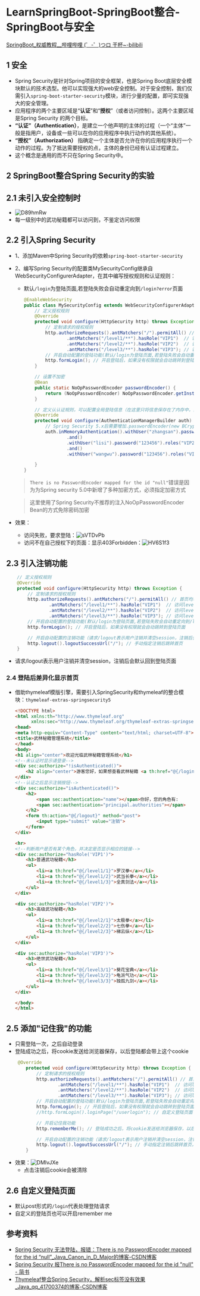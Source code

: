 #  LearnSpringBoot-SpringBoot整合-SpringBoot与安全

[SpringBoot_权威教程__哔哩哔哩 (゜-゜)つロ 干杯~-bilibili](https://www.bilibili.com/video/BV1Et411Y7tQ?p=4)



## 1 安全
- Spring Security是针对Spring项目的安全框架，也是Spring Boot底层安全模块默认的技术选型。他可以实现强大的web安全控制。对于安全控制，我们仅需引入`spring-boot-starter-security`模块，进行少量的配置，即可实现强大的安全管理。
- 应用程序的两个主要区域是“**认证**”和“**授权**”（或者访问控制）。这两个主要区域是Spring Security 的两个目标。
- **“认证”（Authentication）**，是建立一个他声明的主体的过程（一个“主体”一般是指用户，设备或一些可以在你的应用程序中执行动作的其他系统）。
- **“授权”（Authorization）** 指确定一个主体是否允许在你的应用程序执行一个动作的过程。为了抵达需要授权的点，主体的身份已经有认证过程建立。
- 这个概念是通用的而不只在Spring Security中。

## 2 SpringBoot整合Spring Security的实验

## 2.1 未引入安全控制时
- ![D89hmRw](https://i.imgur.com/D89hmRw.png)
- 每一级别中的武功秘籍都可以访问到，不鉴定访问权限

## 2.2 引入Spring Security
- 1、添加Maven中Spring Security的依赖`spring-boot-starter-security`
- 2、编写Spring Security的配置类MySecurityConfig继承自WebSecurityConfigurerAdapter，在其中编写授权规则和认证规则：
    - 默认`/login`为登陆页面,若登陆失败会自动重定向到`/login?error`页面
        ```java
        @EnableWebSecurity
        public class MySecurityConfig extends WebSecurityConfigurerAdapter {
            // 定义授权规则
            @Override
            protected void configure(HttpSecurity http) throws Exception {
                // 定制请求的授权规则
                http.authorizeRequests().antMatchers("/").permitAll() // 首页均可访问
                        .antMatchers("/level1/**").hasRole("VIP1")  // 访问level1的武功秘籍需要VIP1身份
                        .antMatchers("/level2/**").hasRole("VIP2")  // 访问level2的武功秘籍需要VIP2身份
                        .antMatchers("/level3/**").hasRole("VIP3"); // 访问level1的武功秘籍需要VIP3身份
                // 开启自动配置的登陆功能(默认/login为登陆页面,若登陆失败会自动重定向到/login?error页面)
                http.formLogin(); // 开启登陆后，如果没有权限就会自动跳转到登陆页面
            }
        
            // 设置不加密
            @Bean
            public static NoOpPasswordEncoder passwordEncoder() {
                return (NoOpPasswordEncoder) NoOpPasswordEncoder.getInstance();
            }
        
            // 定义认认证规则，可以配置全局登陆信息（在这里只将信息保存在了内存中，实际业务应该与数据库交互）
            @Override
            protected void configure(AuthenticationManagerBuilder auth) throws Exception {
                // Spring Security 5.x后需要增加.passwordEncoder(new BCryptPasswordEncoder()).设置加密方式。这里使用不加密方式。
                auth.inMemoryAuthentication().withUser("zhangsan").password("123456").roles("VIP1", "VIP2")
                        .and()
                        .withUser("lisi").password("123456").roles("VIP2", "VIP3")
                        .and()
                        .withUser("wangwu").password("123456").roles("VIP1", "VIP3");
        
            }
        }
        ```
        
    > `There is no PasswordEncoder mapped for the id "null"`错误是因为为Spring security 5.0中新增了多种加密方式，必须指定加密方式
    
    > 这里使用了Spring Security不推荐的注入NoOpPasswordEncoder Bean的方式免除密码加密

- 效果：
    - 访问失败，要求登陆：![sVTDvPb](https://i.imgur.com/sVTDvPb.png)
    - 访问不在自己授权下的页面：显示403Forbidden：![HV6S1f3](https://i.imgur.com/HV6S1f3.png)

## 2.3 引入注销功能
```java
    // 定义授权规则
    @Override
    protected void configure(HttpSecurity http) throws Exception {
        // 定制请求的授权规则
        http.authorizeRequests().antMatchers("/").permitAll() // 首页均可访问
                .antMatchers("/level1/**").hasRole("VIP1")  // 访问level1的武功秘籍需要VIP1身份
                .antMatchers("/level2/**").hasRole("VIP2")  // 访问level2的武功秘籍需要VIP2身份
                .antMatchers("/level3/**").hasRole("VIP3"); // 访问level1的武功秘籍需要VIP3身份
        // 开启自动配置的登陆功能(默认/login为登陆页面,若登陆失败会自动重定向到/login?error页面)
        http.formLogin(); // 开启登陆后，如果没有权限就会自动跳转到登陆页面

        // 开启自动配置的注销功能（请求/logout表示用户注销并清空session，注销后会默认回到登陆页面）
        http.logout().logoutSuccessUrl("/"); // 手动指定注销后跳转首页
    }
```
- 请求/logout表示用户注销并清空session，注销后会默认回到登陆页面

### 2.4 登陆后差异化显示首页
- 借助thymeleaf模版引擎，需要引入SpringSecurity和thymeleaf的整合模块：`thymeleaf-extras-springsecurity5`
    ```html
    <!DOCTYPE html>
    <html xmlns:th="http://www.thymeleaf.org"
    	  xmlns:sec="http://www.thymeleaf.org/thymeleaf-extras-springsecurity5">
    <head>
    <meta http-equiv="Content-Type" content="text/html; charset=UTF-8">
    <title>武林秘籍管理系统</title>
    </head>
    <body>
    <h1 align="center">欢迎光临武林秘籍管理系统</h1>
    <!--未认证时显示请登录-->
    <div sec:authorize="!isAuthenticated()">
    	<h2 align="center">游客您好，如果想查看武林秘籍 <a th:href="@{/login}">请登录</a></h2>
    </div>
    <!--认证之后显示注销按钮-->
    <div sec:authorize="isAuthenticated()">
    	<h2>
    		<span sec:authentication="name"></span>你好，您的角色有:
    		<span sec:authentication="principal.authorities"></span>
    	</h2>
    	<form th:action="@{/logout}" method="post">
    		<input type="submit" value="注销">
    	</form>
    </div>
    
    <hr>
    <!--判断用户是否有某个角色，并决定是否显示相应的链接-->
    <div sec:authorize="hasRole('VIP1')">
    	<h3>普通武功秘籍</h3>
    	<ul>
    		<li><a th:href="@{/level1/1}">罗汉拳</a></li>
    		<li><a th:href="@{/level1/2}">武当长拳</a></li>
    		<li><a th:href="@{/level1/3}">全真剑法</a></li>
    	</ul>
    </div>
    
    <div sec:authorize="hasRole('VIP2')">
    	<h3>高级武功秘籍</h3>
    	<ul>
    		<li><a th:href="@{/level2/1}">太极拳</a></li>
    		<li><a th:href="@{/level2/2}">七伤拳</a></li>
    		<li><a th:href="@{/level2/3}">梯云纵</a></li>
    	</ul>
    </div>
    
    <div sec:authorize="hasRole('VIP3')">
    	<h3>绝世武功秘籍</h3>
    	<ul>
    		<li><a th:href="@{/level3/1}">葵花宝典</a></li>
    		<li><a th:href="@{/level3/2}">龟派气功</a></li>
    		<li><a th:href="@{/level3/3}">独孤九剑</a></li>
    	</ul>
    </div>
    
    </body>
    </html>
    ```
## 2.5 添加"记住我"的功能
- 只需登陆一次，之后自动登录
- 登陆成功之后，将cookie发送给浏览器保存，以后登陆都会带上这个cookie
    ```java
     @Override
        protected void configure(HttpSecurity http) throws Exception {
            // 定制请求的授权规则
            http.authorizeRequests().antMatchers("/").permitAll() // 首页均可访问
                    .antMatchers("/level1/**").hasRole("VIP1")  // 访问level1的武功秘籍需要VIP1身份
                    .antMatchers("/level2/**").hasRole("VIP2")  // 访问level2的武功秘籍需要VIP2身份
                    .antMatchers("/level3/**").hasRole("VIP3"); // 访问level1的武功秘籍需要VIP3身份
            // 开启自动配置的登陆功能(默认/login为登陆页面,若登陆失败会自动重定向到/login?error页面)
            http.formLogin(); // 开启登陆后，如果没有权限就会自动跳转到登陆页面
            //http.formLogin().loginPage("/userlogin"); // 自定义登陆页面
    
            // 开启记住我功能
            http.rememberMe(); // 登陆成功之后，将cookie发送给浏览器保存，以后登陆都会带上这个cookie
    
            // 开启自动配置的注销功能（请求/logout表示用户注销并清空session，注销后会默认回到登陆页面）
            http.logout().logoutSuccessUrl("/"); // 手动指定注销后跳转首页，会删除cookie
        }
    ```
- 效果：![DMlvJXe](https://i.imgur.com/DMlvJXe.png)
     - 点击注销后cookie会被清除
     

## 2.6 自定义登陆页面
- 默认post形式的`/login`代表处理登陆请求
- 自定义的登陆页也可以开启remember me




## 参考资料
- [Spring Security 无法登陆，报错：There is no PasswordEncoder mapped for the id “null”_Java_Canon_in_D_Major的博客-CSDN博客](https://blog.csdn.net/Canon_in_D_Major/article/details/79675033)
- [Spring Security 报There is no PasswordEncoder mapped for the id "null" - 简书](https://www.jianshu.com/p/9e7792d767b2)
- [Thymeleaf整合Spring Security，解析sec标签没有效果_Java_qq_41700374的博客-CSDN博客](https://blog.csdn.net/qq_41700374/article/details/87010053)
